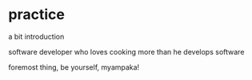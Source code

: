 # practice

a bit introduction

software developer who loves cooking more than he develops software

foremost thing, be yourself, myampaka!
